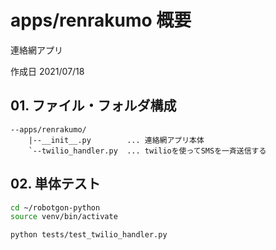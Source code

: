 # apps/renrakumo 概要

連絡網アプリ

作成日 2021/07/18

## 01. ファイル・フォルダ構成

```text
--apps/renrakumo/
    |--__init__.py        ... 連絡網アプリ本体
    `--twilio_handler.py  ... twilioを使ってSMSを一斉送信する
```

## 02. 単体テスト

```bash
cd ~/robotgon-python
source venv/bin/activate

python tests/test_twilio_handler.py
```
